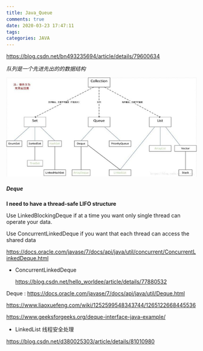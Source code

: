 ```yaml
---
title: Java_Queue
comments: true
date: 2020-03-23 17:47:11
tags:
categories: JAVA
---
```




https://blog.csdn.net/bn493235694/article/details/79600634

*队列是一个先进先出的的数据结构*



<img src="Java-Queue/16d7ddc81e9f954f.jpg" alt="16d7ddc81e9f954f"  />





##### Deque

**I need to have a thread-safe LIFO structure**

Use LinkedBlockingDeque if at a time you want only single thread can operate your data.

Use ConcurrentLinkedDeque if you want that each thread can access the shared data

https://docs.oracle.com/javase/7/docs/api/java/util/concurrent/ConcurrentLinkedDeque.html

* ConcurrentLinkedDeque

  https://blog.csdn.net/hello_worldee/article/details/77880532





Deque : https://docs.oracle.com/javase/7/docs/api/java/util/Deque.html

https://www.liaoxuefeng.com/wiki/1252599548343744/1265122668445536

https://www.geeksforgeeks.org/deque-interface-java-example/



* LinkedList 线程安全处理

https://blog.csdn.net/d380025303/article/details/81010980

